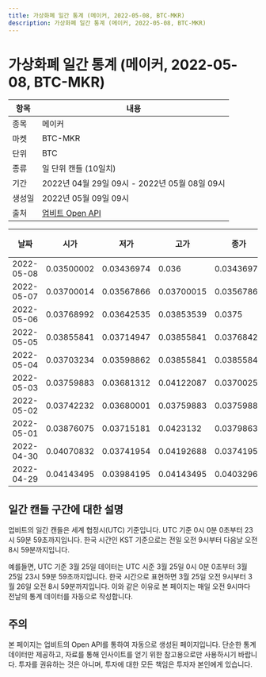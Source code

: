 ```yaml
---
title: 가상화폐 일간 통계 (메이커, 2022-05-08, BTC-MKR)
description: 가상화폐 일간 통계 (메이커, 2022-05-08, BTC-MKR)
---
```



가상화폐 일간 통계 (메이커, 2022-05-08, BTC-MKR)
===

|항목|내용|
|--|--|
|종목|메이커|
|마켓|BTC-MKR|
|단위|BTC|
|종류|일 단위 캔들 (10일치)|
|기간|2022년 04월 29일 09시 - 2022년 05월 08일 09시|
|생성일|2022년 05월 09일 09시|
|출처|[업비트 Open API](https://docs.upbit.com)|


|날짜|시가|저가|고가|종가|비고|
|--|--|--|--|--|--|
|2022-05-08|0.03500002|0.03436974|0.036|0.03436974|    |
|2022-05-07|0.03700014|0.03567866|0.03700015|0.03567866|    |
|2022-05-06|0.03768992|0.03642535|0.03853539|0.0375|    |
|2022-05-05|0.03855841|0.03714947|0.03855841|0.0376842|    |
|2022-05-04|0.03703234|0.03598862|0.03855841|0.03855841|    |
|2022-05-03|0.03759883|0.03681312|0.04122087|0.03700252|    |
|2022-05-02|0.03742232|0.03680001|0.03759883|0.03759883|    |
|2022-05-01|0.03876075|0.03715181|0.0423132|0.03798632|    |
|2022-04-30|0.04070832|0.03741954|0.04192688|0.03741954|    |
|2022-04-29|0.04143495|0.03984195|0.04143495|0.04032962|    |


일간 캔들 구간에 대한 설명
---


업비트의 일간 캔들은 세계 협정시(UTC) 기준입니다. 
UTC 기준 0시 0분 0초부터 23시 59분 59초까지입니다. 
한국 시간인 KST 기준으로는 전일 오전 9시부터 다음날 오전 8시 59분까지입니다. 


예를들면, UTC 기준 3월 25일 데이터는 UTC 시준 3월 25일 0시 0분 0초부터 3월 25일 23시 59분 59초까지입니다. 
한국 시간으로 표현하면 3월 25일 오전 9시부터 3월 26일 오전 8시 59분까지입니다. 
이와 같은 이유로 본 페이지는 매일 오전 9시마다 전날의 통계 데이터를 자동으로 작성합니다. 


주의
---


본 페이지는 업비트의 Open API를 통하여 자동으로 생성된 페이지입니다. 
단순한 통계 데이터만 제공하고, 자료를 통해 인사이트를 얻기 위한 참고용으로만 사용하시기 바랍니다. 
투자를 권유하는 것은 아니며, 투자에 대한 모든 책임은 투자자 본인에게 있습니다. 
